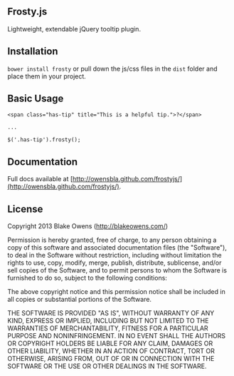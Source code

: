 ## Frosty.js
Lightweight, extendable jQuery tooltip plugin.

## Installation

`bower install frosty` or pull down the js/css files in the `dist` folder and place them in your project.

## Basic Usage

    <span class="has-tip" title="This is a helpful tip.">?</span>

    ...
    
    $('.has-tip').frosty();

## Documentation

Full docs available at [http://owensbla.github.com/frostyjs/](http://owensbla.github.com/frostyjs/).

## License

Copyright 2013 Blake Owens (http://blakeowens.com/)
 
Permission is hereby granted, free of charge, to any person obtaining a copy of this software
and associated documentation files (the "Software"), to deal in the Software without restriction,
including without limitation the rights to use, copy, modify, merge, publish, distribute, sublicense,
and/or sell copies of the Software, and to permit persons to whom the Software is furnished to do so, 
subject to the following conditions:    

The above copyright notice and this permission notice shall be included in all copies or 
substantial portions of the Software.    
 
THE SOFTWARE IS PROVIDED "AS IS", WITHOUT WARRANTY OF ANY KIND, EXPRESS OR IMPLIED, INCLUDING BUT NOT 
LIMITED TO THE WARRANTIES OF MERCHANTABILITY, FITNESS FOR A PARTICULAR PURPOSE AND NONINFRINGEMENT.
IN NO EVENT SHALL THE AUTHORS OR COPYRIGHT HOLDERS BE LIABLE FOR ANY CLAIM, DAMAGES OR OTHER LIABILITY, 
WHETHER IN AN ACTION OF CONTRACT, TORT OR OTHERWISE, ARISING FROM, OUT OF OR IN CONNECTION WITH THE 
SOFTWARE OR THE USE OR OTHER DEALINGS IN THE SOFTWARE.